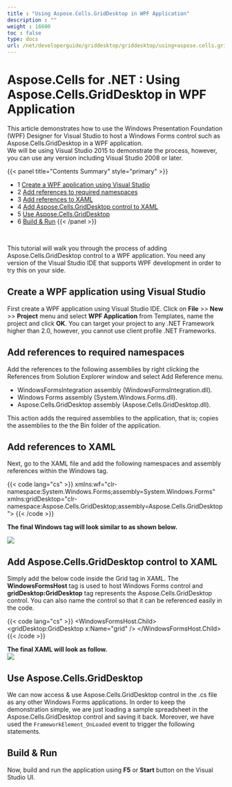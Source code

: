 ```yaml
---
title : "Using Aspose.Cells.GridDesktop in WPF Application" 
description : "" 
weight : 16600 
toc : false
type: docs
url: /net/developerguide/griddesktop/griddesktop/using+aspose.cells.griddesktop+in+wpf+application/
---
```


# Aspose.Cells for .NET : Using Aspose.Cells.GridDesktop in WPF Application


This article demonstrates how to use the Windows Presentation Foundation (WPF) Designer for Visual Studio to host a Windows Forms control such as Aspose.Cells.GridDesktop in a WPF application.  
We will be using Visual Studio 2015 to demonstrate the process, however, you can use any version including Visual Studio 2008 or later.

{{< panel title="Contents Summary" style="primary" >}}
*   1 [Create a WPF application using Visual Studio](#create-a-wpf-application-using-visual-studio)
*   2 [Add references to required namespaces](#add-references-to-required-namespaces)
*   3 [Add references to XAML](#add-references-to-xaml)
*   4 [Add Aspose.Cells.GridDesktop control to XAML](#add-aspose.cells.griddesktop-control-to-xaml)
*   5 [Use Aspose.Cells.GridDesktop](#use-aspose.cells.griddesktop)
*   6 [Build & Run](#build-&-run)
{{< /panel >}}
 

 

This tutorial will walk you through the process of adding Aspose.Cells.GridDesktop control to a WPF application. You need any version of the Visual Studio IDE that supports WPF development in order to try this on your side.

## Create a WPF application using Visual Studio

First create a WPF application using Visual Studio IDE. Click on **File** >> **New** >> **Project** menu and select **WPF Application** from Templates, name the project and click **OK**. You can target your project to any .NET Framework higher than 2.0, however, you cannot use client profile .NET Frameworks.

## Add references to required namespaces

Add the references to the following assemblies by right clicking the References from Solution Explorer window and select Add Reference menu.

*   WindowsFormsIntegration assembly (WindowsFormsIntegration.dll).
*   Windows Forms assembly (System.Windows.Forms.dll).
*   Aspose.Cells.GridDesktop assembly (Aspose.Cells.GridDesktop.dll).

This action adds the required assemblies to the application, that is; copies the assemblies to the the Bin folder of the application.

## Add references to XAML

Next, go to the XAML file and add the following namespaces and assembly references within the Windows tag.

{{< code lang="cs" >}}
xmlns:wf="clr-namespace:System.Windows.Forms;assembly=System.Windows.Forms"
xmlns:gridDesktop="clr-namespace:Aspose.Cells.GridDesktop;assembly=Aspose.Cells.GridDesktop">
{{< /code >}}

**The final Windows tag will look similar to as shown below.**

![](https://docs2.aspose.com/cells/net/attachments/5013801/5115200.png)

## Add Aspose.Cells.GridDesktop control to XAML

Simply add the below code inside the Grid tag in XAML. The **WindowsFormsHost** tag is used to host Windows Forms control and **gridDesktop:GridDesktop** tag represents the Aspose.Cells.GridDesktop control. You can also name the control so that it can be referenced easily in the code.

{{< code lang="cs" >}}
<WindowsFormsHost Loaded="FrameworkElement_OnLoaded">
    <WindowsFormsHost.Child>
        <gridDesktop:GridDesktop x:Name="grid" />
    </WindowsFormsHost.Child>
</WindowsFormsHost>
{{< /code >}}

**The final XAML will look as follow.**  
![](https://docs2.aspose.com/cells/net/attachments/5013801/5115201.png)

## Use Aspose.Cells.GridDesktop

We can now access & use Aspose.Cells.GridDesktop control in the .cs file as any other Windows Forms applications. In order to keep the demonstration simple, we are just loading a sample spreadsheet in the Aspose.Cells.GridDesktop control and saving it back. Moreover, we have used the `FrameworkElement_OnLoaded` event to trigger the following statements.

## Build & Run

Now, build and run the application using **F5** or **Start** button on the Visual Studio UI.

